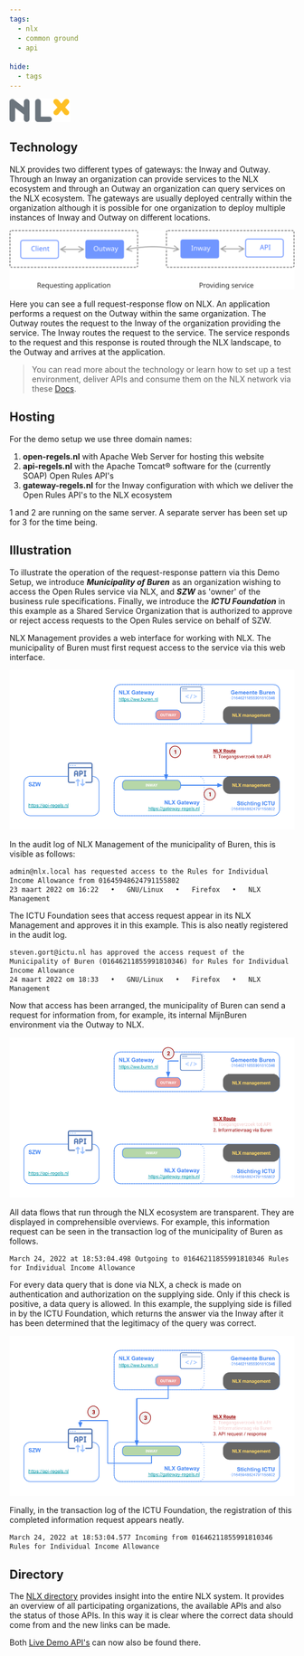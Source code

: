 ```yaml
---
tags:
  - nlx
  - common ground
  - api

hide:
  - tags
---
```

<!--
Hide the headline with some inline CSS
-->
<style>
  .md-typeset h1 {
    opacity: 0; height: 0; margin: 0
  }
</style>

![NLx](../assets/images/nlx.png)

## Technology

NLX provides two different types of gateways: the Inway and Outway. Through an Inway an organization can provide services to the NLX ecosystem and through an Outway an organization can query services on the NLX ecosystem. The gateways are usually deployed centrally within the organization although it is possible for one organization to deploy multiple instances of Inway and Outway on different locations.

![inway-outway](../assets/images/inwayoutway.svg)

Here you can see a full request-response flow on NLX. An application performs a request on the Outway within the same organization. The Outway routes the request to the Inway of the organization providing the service. The Inway routes the request to the service. The service responds to the request and this response is routed through the NLX landscape, to the Outway and arrives at the application.

> You can read more about the technology or learn how to set up a test environment, deliver APIs and consume them on the NLX network via these [Docs](https://docs.nlx.io/try-nlx/docker/introduction).

## Hosting

For the demo setup we use three domain names:

1. **open-regels.nl** with Apache Web Server for hosting this website
2. **api-regels.nl** with the Apache Tomcat® software for the (currently SOAP) Open Rules API's
3. **gateway-regels.nl** for the Inway configuration with which we deliver the Open Rules API's to the NLX ecosystem

1 and 2 are running on the same server. A separate server has been set up for 3 for the time being.

## Illustration

To illustrate the operation of the request-response pattern via this Demo Setup, we introduce _**Municipality of Buren**_ as an organization wishing to access the Open Rules service via NLX, and _**SZW**_ as 'owner' of the business rule specifications. Finally, we introduce the _**ICTU Foundation**_ in this example as a Shared Service Organization that is authorized to approve or reject access requests to the Open Rules service on behalf of SZW.

NLX Management provides a web interface for working with NLX. The municipality of Buren must first request access to the service via this web interface.

![NLX-accessrequest](../assets/images/NLXstap1.png)

In the audit log of NLX Management of the municipality of Buren, this is visible as follows:
```
admin@nlx.local has requested access to the Rules for Individual Income Allowance from 01645948624791155802
23 maart 2022 om 16:22   •   GNU/Linux   •   Firefox   •   NLX Management
```
The ICTU Foundation sees that access request appear in its NLX Management and approves it in this example. This is also neatly registered in the audit log.
```
steven.gort@ictu.nl has approved the access request of the Municipality of Buren (01646211855991810346) for Rules for Individual Income Allowance
24 maart 2022 om 18:33   •   GNU/Linux   •   Firefox   •   NLX Management
```
Now that access has been arranged, the municipality of Buren can send a request for information from, for example, its internal MijnBuren environment via the Outway to NLX.

![NLX-informationrequest](../assets/images/NLXstap2.png)

All data flows that run through the NLX ecosystem are transparent. They are displayed in comprehensible overviews. For example, this information request can be seen in the transaction log of the municipality of Buren as follows.
```
March 24, 2022 at 18:53:04.498 Outgoing to 01646211855991810346 Rules for Individual Income Allowance
```
For every data query that is done via NLX, a check is made on authentication and authorization on the supplying side. Only if this check is positive, a data query is allowed. In this example, the supplying side is filled in by the ICTU Foundation, which returns the answer via the Inway after it has been determined that the legitimacy of the query was correct.

![NLX-request/respons](../assets/images/NLXstap3.png)

Finally, in the transaction log of the ICTU Foundation, the registration of this completed information request appears neatly.
```
March 24, 2022 at 18:53:04.577 Incoming from 01646211855991810346 Rules for Individual Income Allowance
```

## Directory

The [NLX directory](https://directory.nlx.io/) provides insight into the entire NLX system. It provides an overview of all participating organizations, the available APIs and also the status of those APIs. In this way it is clear where the correct data should come from and the new links can be made.

Both [Live Demo API's](../methoden/ALEF.en.md#live-demo-api) can now also be found there.